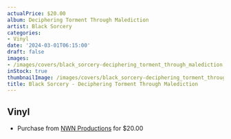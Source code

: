 ```yaml
---
actualPrice: $20.00
album: Deciphering Torment Through Malediction
artist: Black Sorcery
categories:
- Vinyl
date: '2024-03-01T06:15:00'
draft: false
images:
- /images/covers/black_sorcery-deciphering_torment_through_malediction.jpg
inStock: true
thumbnailImage: /images/covers/black_sorcery-deciphering_torment_through_malediction-thumb.jpg
title: Black Sorcery - Deciphering Torment Through Malediction
---
```


## Vinyl
* Purchase from [NWN Productions](http://shop.nwnprod.com/index.php?route=product/product&path=75&product_id=39740&sort=pd.name&order=ASC) for $20.00
